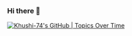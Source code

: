 ### Hi there 👋

[![Khushi-74's GitHub | Topics Over Time](https://stats.quine.sh/Khushi-74/topics-over-time?theme=dark)](https://quine.sh)
<!--
**Khushi-74/Khushi-74** is a ✨ _special_ ✨ repository because its `README.md` (this file) appears on your GitHub profile.

Here are some ideas to get you started:

- 🔭 I’m currently working on ...
- 🌱 I’m currently learning ...
- 👯 I’m looking to collaborate on ...
- 🤔 I’m looking for help with ...
- 💬 Ask me about ...
- 📫 How to reach me: ...
- 😄 Pronouns: ...
- ⚡ Fun fact: ...
-->
